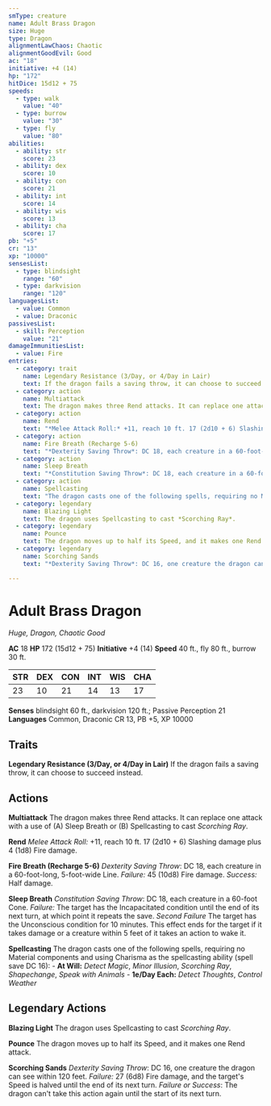 ```yaml
---
smType: creature
name: Adult Brass Dragon
size: Huge
type: Dragon
alignmentLawChaos: Chaotic
alignmentGoodEvil: Good
ac: "18"
initiative: +4 (14)
hp: "172"
hitDice: 15d12 + 75
speeds:
  - type: walk
    value: "40"
  - type: burrow
    value: "30"
  - type: fly
    value: "80"
abilities:
  - ability: str
    score: 23
  - ability: dex
    score: 10
  - ability: con
    score: 21
  - ability: int
    score: 14
  - ability: wis
    score: 13
  - ability: cha
    score: 17
pb: "+5"
cr: "13"
xp: "10000"
sensesList:
  - type: blindsight
    range: "60"
  - type: darkvision
    range: "120"
languagesList:
  - value: Common
  - value: Draconic
passivesList:
  - skill: Perception
    value: "21"
damageImmunitiesList:
  - value: Fire
entries:
  - category: trait
    name: Legendary Resistance (3/Day, or 4/Day in Lair)
    text: If the dragon fails a saving throw, it can choose to succeed instead.
  - category: action
    name: Multiattack
    text: The dragon makes three Rend attacks. It can replace one attack with a use of (A) Sleep Breath or (B) Spellcasting to cast *Scorching Ray*.
  - category: action
    name: Rend
    text: "*Melee Attack Roll:* +11, reach 10 ft. 17 (2d10 + 6) Slashing damage plus 4 (1d8) Fire damage."
  - category: action
    name: Fire Breath (Recharge 5-6)
    text: "*Dexterity Saving Throw*: DC 18, each creature in a 60-foot-long, 5-foot-wide Line. *Failure:*  45 (10d8) Fire damage. *Success:*  Half damage."
  - category: action
    name: Sleep Breath
    text: "*Constitution Saving Throw*: DC 18, each creature in a 60-foot Cone. *Failure:*  The target has the Incapacitated condition until the end of its next turn, at which point it repeats the save. *Second Failure* The target has the Unconscious condition for 10 minutes. This effect ends for the target if it takes damage or a creature within 5 feet of it takes an action to wake it."
  - category: action
    name: Spellcasting
    text: "The dragon casts one of the following spells, requiring no Material components and using Charisma as the spellcasting ability (spell save DC 16): - **At Will:** *Detect Magic*, *Minor Illusion*, *Scorching Ray*, *Shapechange*, *Speak with Animals* - **1e/Day Each:** *Detect Thoughts*, *Control Weather*"
  - category: legendary
    name: Blazing Light
    text: The dragon uses Spellcasting to cast *Scorching Ray*.
  - category: legendary
    name: Pounce
    text: The dragon moves up to half its Speed, and it makes one Rend attack.
  - category: legendary
    name: Scorching Sands
    text: "*Dexterity Saving Throw*: DC 16, one creature the dragon can see within 120 feet. *Failure:*  27 (6d8) Fire damage, and the target's Speed is halved until the end of its next turn. *Failure or Success*:  The dragon can't take this action again until the start of its next turn."

---
```


# Adult Brass Dragon
*Huge, Dragon, Chaotic Good*

**AC** 18
**HP** 172 (15d12 + 75)
**Initiative** +4 (14)
**Speed** 40 ft., fly 80 ft., burrow 30 ft.

| STR | DEX | CON | INT | WIS | CHA |
| --- | --- | --- | --- | --- | --- |
| 23 | 10 | 21 | 14 | 13 | 17 |

**Senses** blindsight 60 ft., darkvision 120 ft.; Passive Perception 21
**Languages** Common, Draconic
CR 13, PB +5, XP 10000

## Traits

**Legendary Resistance (3/Day, or 4/Day in Lair)**
If the dragon fails a saving throw, it can choose to succeed instead.

## Actions

**Multiattack**
The dragon makes three Rend attacks. It can replace one attack with a use of (A) Sleep Breath or (B) Spellcasting to cast *Scorching Ray*.

**Rend**
*Melee Attack Roll:* +11, reach 10 ft. 17 (2d10 + 6) Slashing damage plus 4 (1d8) Fire damage.

**Fire Breath (Recharge 5-6)**
*Dexterity Saving Throw*: DC 18, each creature in a 60-foot-long, 5-foot-wide Line. *Failure:*  45 (10d8) Fire damage. *Success:*  Half damage.

**Sleep Breath**
*Constitution Saving Throw*: DC 18, each creature in a 60-foot Cone. *Failure:*  The target has the Incapacitated condition until the end of its next turn, at which point it repeats the save. *Second Failure* The target has the Unconscious condition for 10 minutes. This effect ends for the target if it takes damage or a creature within 5 feet of it takes an action to wake it.

**Spellcasting**
The dragon casts one of the following spells, requiring no Material components and using Charisma as the spellcasting ability (spell save DC 16): - **At Will:** *Detect Magic*, *Minor Illusion*, *Scorching Ray*, *Shapechange*, *Speak with Animals* - **1e/Day Each:** *Detect Thoughts*, *Control Weather*

## Legendary Actions

**Blazing Light**
The dragon uses Spellcasting to cast *Scorching Ray*.

**Pounce**
The dragon moves up to half its Speed, and it makes one Rend attack.

**Scorching Sands**
*Dexterity Saving Throw*: DC 16, one creature the dragon can see within 120 feet. *Failure:*  27 (6d8) Fire damage, and the target's Speed is halved until the end of its next turn. *Failure or Success*:  The dragon can't take this action again until the start of its next turn.
